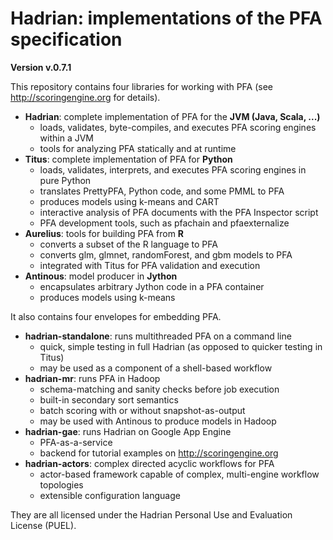 Hadrian: implementations of the PFA specification
=======

**Version v.0.7.1**

This repository contains four libraries for working with PFA (see http://scoringengine.org for details).

  * **Hadrian**: complete implementation of PFA for the **JVM (Java, Scala, ...)**
    * loads, validates, byte-compiles, and executes PFA scoring engines within a JVM
    * tools for analyzing PFA statically and at runtime
  * **Titus**: complete implementation of PFA for **Python**
    * loads, validates, interprets, and executes PFA scoring engines in pure Python
    * translates PrettyPFA, Python code, and some PMML to PFA
    * produces models using k-means and CART
    * interactive analysis of PFA documents with the PFA Inspector script
    * PFA development tools, such as pfachain and pfaexternalize
  * **Aurelius**: tools for building PFA from **R**
    * converts a subset of the R language to PFA
    * converts glm, glmnet, randomForest, and gbm models to PFA
    * integrated with Titus for PFA validation and execution
  * **Antinous**: model producer in **Jython**
    * encapsulates arbitrary Jython code in a PFA container
    * produces models using k-means

It also contains four envelopes for embedding PFA.

  * **hadrian-standalone**: runs multithreaded PFA on a command line
    * quick, simple testing in full Hadrian (as opposed to quicker testing in Titus)
    * may be used as a component of a shell-based workflow
  * **hadrian-mr**: runs PFA in Hadoop
    * schema-matching and sanity checks before job execution
    * built-in secondary sort semantics
    * batch scoring with or without snapshot-as-output
    * may be used with Antinous to produce models in Hadoop
  * **hadrian-gae**: runs Hadrian on Google App Engine
    * PFA-as-a-service
    * backend for tutorial examples on http://scoringengine.org
  * **hadrian-actors**: complex directed acyclic workflows for PFA
    * actor-based framework capable of complex, multi-engine workflow topologies
    * extensible configuration language

They are all licensed under the Hadrian Personal Use and Evaluation License (PUEL).
